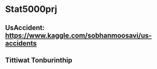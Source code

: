 # Stat5000prj
## UsAccident: https://www.kaggle.com/sobhanmoosavi/us-accidents
## Tittiwat Tonburinthip
